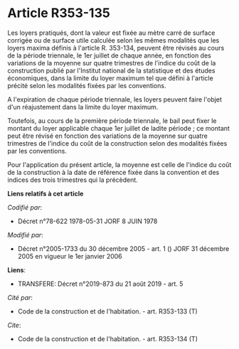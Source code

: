 # Article R353-135

Les loyers pratiqués, dont la valeur est fixée au mètre carré de surface corrigée ou de surface utile calculée selon les
mêmes modalités que les loyers maxima définis à l'article R. 353-134, peuvent être révisés au cours de la période triennale,
le 1er juillet de chaque année, en fonction des variations de la moyenne sur quatre trimestres de l'indice du coût de la
construction publié par l'Institut national de la statistique et des études économiques, dans la limite du loyer maximum tel
que défini à l'article précité selon les modalités fixées par les conventions. 

A l'expiration de chaque période triennale, les loyers peuvent faire l'objet d'un réajustement dans la limite du loyer
maximum. 

Toutefois, au cours de la première période triennale, le bail peut fixer le montant du loyer applicable chaque 1er juillet de
ladite période ; ce montant peut être révisé en fonction des variations de la moyenne sur quatre trimestres de l'indice du
coût de la construction selon des modalités fixées par les conventions. 

Pour l'application du présent article, la moyenne est celle de l'indice du coût de la construction à la date de référence
fixée dans la convention et des indices des trois trimestres qui la précèdent.

**Liens relatifs à cet article**

_Codifié par_:

  - Décret n°78-622 1978-05-31 JORF 8 JUIN 1978

_Modifié par_:

  - Décret n°2005-1733 du 30 décembre 2005 - art. 1 () JORF 31 décembre 2005 en vigueur le 1er janvier 2006

**Liens**:

  - TRANSFERE: Décret n°2019-873 du 21 août 2019 - art. 5

_Cité par_:

  - Code de la construction et de l'habitation. - art. R353-133 (T)

_Cite_:

  - Code de la construction et de l'habitation. - art. R353-134 (T)

